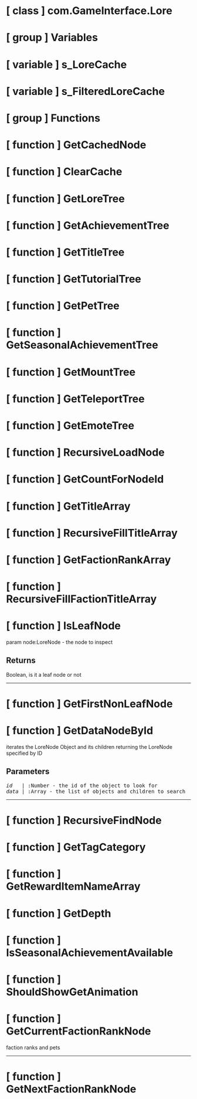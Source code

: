 # [ class ] com.GameInterface.Lore

# [ group ] Variables

# [ variable ] s_LoreCache

# [ variable ] s_FilteredLoreCache

# [ group ] Functions

# [ function ] GetCachedNode

# [ function ] ClearCache

# [ function ] GetLoreTree

# [ function ] GetAchievementTree

# [ function ] GetTitleTree

# [ function ] GetTutorialTree

# [ function ] GetPetTree

# [ function ] GetSeasonalAchievementTree

# [ function ] GetMountTree

# [ function ] GetTeleportTree

# [ function ] GetEmoteTree

# [ function ] RecursiveLoadNode

# [ function ] GetCountForNodeId

# [ function ] GetTitleArray

# [ function ] RecursiveFillTitleArray

# [ function ] GetFactionRankArray

# [ function ] RecursiveFillFactionTitleArray

# [ function ] IsLeafNode

param node:LoreNode - the node to inspect

## Returns

Boolean, is it a leaf node or not

---

# [ function ] GetFirstNonLeafNode

# [ function ] GetDataNodeById

iterates the LoreNode Object and its children returning the LoreNode specified by ID

## Parameters

<pre>
<em>id</em>   | :Number - the id of the object to look for         
<em>data</em> | :Array - the list of objects and children to search
</pre>

---

# [ function ] RecursiveFindNode

# [ function ] GetTagCategory

# [ function ] GetRewardItemNameArray

# [ function ] GetDepth

# [ function ] IsSeasonalAchievementAvailable

# [ function ] ShouldShowGetAnimation

# [ function ] GetCurrentFactionRankNode

faction ranks and pets

---

# [ function ] GetNextFactionRankNode

